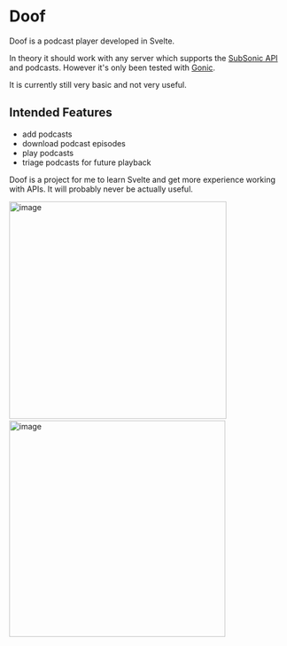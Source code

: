 # Doof

Doof is a podcast player developed in Svelte.  

In theory it should work with any server which supports the [SubSonic API](http://www.subsonic.org/pages/api.jsp) and podcasts. However it's only been tested with  [Gonic](https://github.com/gonic/).

It is currently still very basic and not very useful.

## Intended Features

- add podcasts
- download podcast episodes
- play podcasts
- triage podcasts for future playback

Doof is a project for me to learn Svelte and get more experience working with APIs.  It will probably never be actually useful.

<img width="392" alt="image" src="https://user-images.githubusercontent.com/130651/203894399-e62f82a9-dd6f-4d96-bc97-ae0d5e6f8cd8.png"> &nbsp; <img width="390" alt="image" src="https://user-images.githubusercontent.com/130651/203894483-897c7285-e762-4a9d-b95d-49368aa9e366.png">

